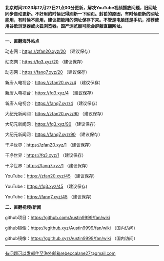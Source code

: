 **北京时间2023年12月27日21点00分更新，解决YouTube视频播放问题，旧网址同步自动更新。不好用的时候记得刷新一下网页。封锁的原因，有时候更新的网址能用，有时候不能用，建议把能用的网址保存下来。不管是电脑还是手机，推荐使用谷歌浏览器或火狐浏览器。国产浏览器可能会屏蔽直翻网址。**

***

**一、直翻海外站点**

动态网：https://zfan20.xyz/20 （建议保存）

动态网：https://fq3.xyz/20 （建议保存）

动态网：https://fanq7.xyz/20 （建议保存）

新唐人电视台：https://zfan20.xyz/4 （建议保存）

新唐人电视台：https://fq3.xyz/4 （建议保存）

新唐人电视台：https://fanq7.xyz/4 （建议保存）

大纪元新闻网：https://zfan20.xyz/90 （建议保存）

大纪元新闻网：https://fq3.xyz/90 （建议保存）

大纪元新闻网：https://fanq7.xyz/90 （建议保存）

干净世界：https://zfan20.xyz/1 （建议保存）

干净世界：https://fq3.xyz/1 （建议保存）

干净世界：https://fanq7.xyz/1 （建议保存）

YouTube：https://zfan20.xyz/45 （建议保存)

YouTube：https://fq3.xyz/45 （建议保存)

YouTube：https://fanq7.xyz/45 （建议保存)

**二、直翻视频/新闻**

github项目：https://github.com/Austin9999/fan/wiki

github镜像：https://egithub.xyz/Austin9999/fan/wiki （国内访问）

github镜像：https://ggithub.xyz/Austin9999/fan/wiki （国内访问）

***


有问题可以发邮件至海外邮箱rebeccalane27@gmail.com

